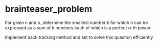 # brainteaser_problem

For given n and α, determine the smallest number k for which n can be expressed as a sum of k numbers each of which is a perfect α-th power.

Implement back tracking method and set to solve this question efficiently 
